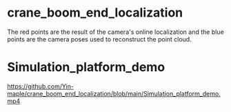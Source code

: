 # crane_boom_end_localization
The red points are the result of the camera's online localization and the blue points are the camera poses used to reconstruct the point cloud.
# Simulation_platform_demo
https://github.com/Yin-maple/crane_boom_end_localization/blob/main/Simulation_platform_demo.mp4
